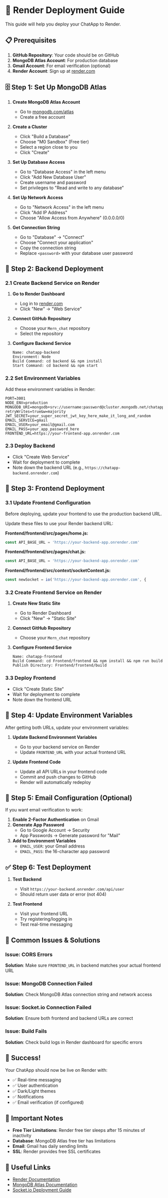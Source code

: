# 🚀 Render Deployment Guide

This guide will help you deploy your ChatApp to Render.

## 📋 Prerequisites

1. **GitHub Repository**: Your code should be on GitHub
2. **MongoDB Atlas Account**: For production database
3. **Gmail Account**: For email verification (optional)
4. **Render Account**: Sign up at [render.com](https://render.com)

## 🗄️ Step 1: Set Up MongoDB Atlas

1. **Create MongoDB Atlas Account**
   - Go to [mongodb.com/atlas](https://mongodb.com/atlas)
   - Create a free account

2. **Create a Cluster**
   - Click "Build a Database"
   - Choose "M0 Sandbox" (Free tier)
   - Select a region close to you
   - Click "Create"

3. **Set Up Database Access**
   - Go to "Database Access" in the left menu
   - Click "Add New Database User"
   - Create username and password
   - Set privileges to "Read and write to any database"

4. **Set Up Network Access**
   - Go to "Network Access" in the left menu
   - Click "Add IP Address"
   - Choose "Allow Access from Anywhere" (0.0.0.0/0)

5. **Get Connection String**
   - Go to "Database" → "Connect"
   - Choose "Connect your application"
   - Copy the connection string
   - Replace `<password>` with your database user password

## 🔧 Step 2: Backend Deployment

### 2.1 Create Backend Service on Render

1. **Go to Render Dashboard**
   - Log in to [render.com](https://render.com)
   - Click "New" → "Web Service"

2. **Connect GitHub Repository**
   - Choose your `Mern_chat` repository
   - Select the repository

3. **Configure Backend Service**
   ```
   Name: chatapp-backend
   Environment: Node
   Build Command: cd backend && npm install
   Start Command: cd backend && npm start
   ```

### 2.2 Set Environment Variables

Add these environment variables in Render:

```
PORT=3001
NODE_ENV=production
MONGODB_URI=mongodb+srv://username:password@cluster.mongodb.net/chatapp?retryWrites=true&w=majority
JWT_SECRET=your_super_secret_jwt_key_here_make_it_long_and_random
EMAIL_SERVICE=gmail
EMAIL_USER=your_email@gmail.com
EMAIL_PASS=your_app_password_here
FRONTEND_URL=https://your-frontend-app.onrender.com
```

### 2.3 Deploy Backend

- Click "Create Web Service"
- Wait for deployment to complete
- Note down the backend URL (e.g., `https://chatapp-backend.onrender.com`)

## 🎨 Step 3: Frontend Deployment

### 3.1 Update Frontend Configuration

Before deploying, update your frontend to use the production backend URL.

Update these files to use your Render backend URL:

**Frontend/frontend/src/pages/home.js:**
```javascript
const API_BASE_URL = 'https://your-backend-app.onrender.com'
```

**Frontend/frontend/src/pages/chat.js:**
```javascript
const API_BASE_URL = 'https://your-backend-app.onrender.com'
```

**Frontend/frontend/src/context/socketContext.js:**
```javascript
const newSocket = io('https://your-backend-app.onrender.com', {
```

### 3.2 Create Frontend Service on Render

1. **Create New Static Site**
   - Go to Render Dashboard
   - Click "New" → "Static Site"

2. **Connect GitHub Repository**
   - Choose your `Mern_chat` repository

3. **Configure Frontend Service**
   ```
   Name: chatapp-frontend
   Build Command: cd Frontend/frontend && npm install && npm run build
   Publish Directory: Frontend/frontend/build
   ```

### 3.3 Deploy Frontend

- Click "Create Static Site"
- Wait for deployment to complete
- Note down the frontend URL

## 🔄 Step 4: Update Environment Variables

After getting both URLs, update your environment variables:

1. **Update Backend Environment Variables**
   - Go to your backend service on Render
   - Update `FRONTEND_URL` with your actual frontend URL

2. **Update Frontend Code**
   - Update all API URLs in your frontend code
   - Commit and push changes to GitHub
   - Render will automatically redeploy

## 📧 Step 5: Email Configuration (Optional)

If you want email verification to work:

1. **Enable 2-Factor Authentication** on Gmail
2. **Generate App Password**
   - Go to Google Account → Security
   - App Passwords → Generate password for "Mail"
3. **Add to Environment Variables**
   - `EMAIL_USER`: your Gmail address
   - `EMAIL_PASS`: the 16-character app password

## ✅ Step 6: Test Deployment

1. **Test Backend**
   - Visit `https://your-backend.onrender.com/api/user`
   - Should return user data or error (not 404)

2. **Test Frontend**
   - Visit your frontend URL
   - Try registering/logging in
   - Test real-time messaging

## 🐛 Common Issues & Solutions

### Issue: CORS Errors
**Solution**: Make sure `FRONTEND_URL` in backend matches your actual frontend URL

### Issue: MongoDB Connection Failed
**Solution**: Check MongoDB Atlas connection string and network access

### Issue: Socket.io Connection Failed
**Solution**: Ensure both frontend and backend URLs are correct

### Issue: Build Fails
**Solution**: Check build logs in Render dashboard for specific errors

## 🎉 Success!

Your ChatApp should now be live on Render with:
- ✅ Real-time messaging
- ✅ User authentication
- ✅ Dark/Light themes
- ✅ Notifications
- ✅ Email verification (if configured)

## 📝 Important Notes

- **Free Tier Limitations**: Render free tier sleeps after 15 minutes of inactivity
- **Database**: MongoDB Atlas free tier has limitations
- **Email**: Gmail has daily sending limits
- **SSL**: Render provides free SSL certificates

## 🔗 Useful Links

- [Render Documentation](https://render.com/docs)
- [MongoDB Atlas Documentation](https://docs.atlas.mongodb.com/)
- [Socket.io Deployment Guide](https://socket.io/docs/v4/production-deployment/)
